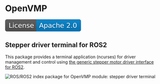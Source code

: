 # OpenVMP

[![License](./license.svg)](./LICENSE.txt)

## Stepper driver terminal for ROS2

This package provides a terminal application (ncurses) for driver management and control using [the generic stepper motor driver interface for ROS2](https://github.com/openvmp/stepper_driver).

![ROS/ROS2 index package for OpenVMP module: stepper driver terminal](https://www.google-analytics.com/collect?v=1&tid=UA-242596187-2&cid=555&aip=1&t=event&ec=github&ea=md&dp=%2FREADME.md&dt=ROS2%20package%20for%20stepper%20driver%20terminal)